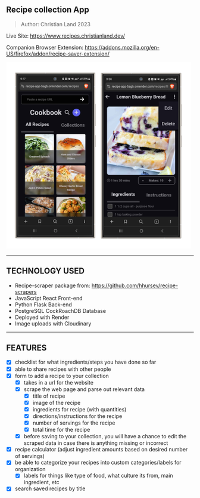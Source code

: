 ## Recipe collection App
> Author: Christian Land 2023

Live Site: https://www.recipes.christianland.dev/

Companion Browser Extension: https://addons.mozilla.org/en-US/firefox/addon/recipe-saver-extension/

<img src="./recipe-phone-mockups.png" height="500" />

-----------------------
TECHNOLOGY USED
----------------------
- Recipe-scraper package from: https://github.com/hhursev/recipe-scrapers
- JavaScript React Front-end
- Python Flask Back-end
- PostgreSQL CockRoachDB Database
- Deployed with Render
- Image uploads with Cloudinary
-----------------------
FEATURES
-----------------------
- [x] checklist for what ingredients/steps you have done so far
- [x] able to share recipes with other people 
- [x] form to add a recipe to your collection
    - [x] takes in a url for the website
    - [x] scrape the web page and parse out relevant data
        - [x] title of recipe
        - [x] image of the recipe
        - [x] ingredients for recipe (with quantities)
        - [x] directions/instructions for the recipe
        - [x] number of servings for the recipe
        - [x] total time for the recipe
    - [x] before saving to your collection, you will have a chance to edit the scraped data in case there is anything missing or incorrect
- [x] recipe calculator (adjust ingredient amounts based on desired number of servings)
- [x] be able to categorize your recipes into custom categories/labels for organization
    - [x] labels for things like type of food, what culture its from, main ingredient, etc
- [x] search saved recipes by title
